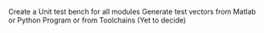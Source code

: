 Create a Unit test bench for all modules
Generate test vectors from Matlab or Python Program or from Toolchains (Yet to decide)
